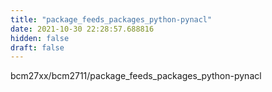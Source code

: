 ```yaml
---
title: "package_feeds_packages_python-pynacl"
date: 2021-10-30 22:28:57.688816
hidden: false
draft: false
---
```


bcm27xx/bcm2711/package_feeds_packages_python-pynacl

